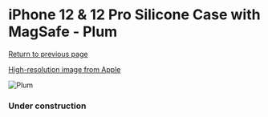 # iPhone 12 & 12 Pro Silicone Case with MagSafe - Plum

[Return to previous page](/iphone_12)

[High-resolution image from Apple](https://store.storeimages.cdn-apple.com/8756/as-images.apple.com/is/MHL23?wid=4500&hei=4500&fmt=png)

<div style="width: 384px"><img src="/everypreview/MHL23.png" alt="Plum"></div>

### Under construction
